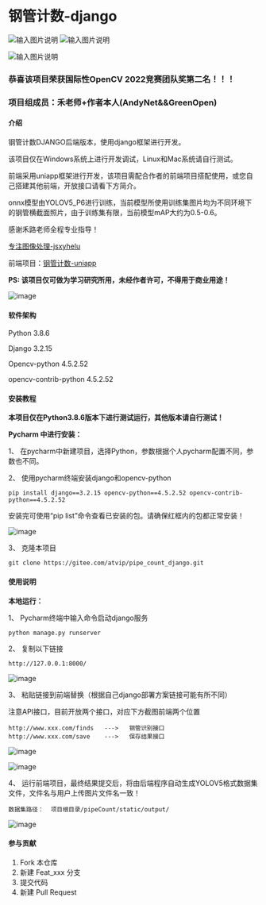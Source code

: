 # 钢管计数-django

![输入图片说明](doc/10.jpg) ![输入图片说明](doc/11.jpg)

![输入图片说明](doc/zhengshu.png)
### 恭喜该项目荣获国际性OpenCV 2022竞赛团队奖第二名！！！
### 项目组成员：禾老师+作者本人(AndyNet&&GreenOpen)

#### 介绍
钢管计数DJANGO后端版本，使用django框架进行开发。

该项目仅在Windows系统上进行开发调试，Linux和Mac系统请自行测试。

前端采用uniapp框架进行开发，该项目需配合作者的前端项目搭配使用，或您自己搭建其他前端，开放接口请看下方简介。

onnx模型由YOLOV5_P6进行训练，当前模型所使用训练集图片均为不同环境下的钢管横截面照片，由于训练集有限，当前模型mAP大约为0.5-0.6。

感谢禾路老师全程专业指导！

[专注图像处理-jsxyhelu](https://www.cnblogs.com/jsxyhelu)

前端项目：[钢管计数-uniapp](https://gitee.com/atvip/pipe_count_uniapp)

**PS: 该项目仅可做为学习研究所用，未经作者许可，不得用于商业用途！**

![image](doc/shiyongshuoming.gif)


#### 软件架构
Python 3.8.6

Django 3.2.15

Opencv-python 4.5.2.52

opencv-contrib-python 4.5.2.52

#### 安装教程

**本项目仅在Python3.8.6版本下进行测试运行，其他版本请自行测试！**

**Pycharm 中进行安装：**

1、  在pycharm中新建项目，选择Python，参数根据个人pycharm配置不同，参数也不同。

2、  使用pycharm终端安装django和opencv-python
```
pip install django==3.2.15 opencv-python==4.5.2.52 opencv-contrib-python==4.5.2.52
```

   安装完可使用“pip list”命令查看已安装的包。请确保红框内的包都正常安装！
    
![image](doc/piplist.jpg)

3、  克隆本项目

```
git clone https://gitee.com/atvip/pipe_count_django.git
```


#### 使用说明

**本地运行：**

1、  Pycharm终端中输入命令启动django服务
```
python manage.py runserver
```
2、  复制以下链接
```
http://127.0.0.1:8000/
``` 
![image](doc/run.jpg)

3、  粘贴链接到前端替换（根据自己django部署方案链接可能有所不同）

注意API接口，目前开放两个接口，对应下方截图前端两个位置

```
http://www.xxx.com/finds   --->   钢管识别接口
http://www.xxx.com/save    --->   保存结果接口
``` 

![image](doc/uniapp.jpg)

![image](doc/uniapp2.jpg)

4、  运行前端项目，最终结果提交后，将由后端程序自动生成YOLOV5格式数据集文件，文件名与用户上传图片文件名一致！

```
数据集路径：  项目根目录/pipeCount/static/output/
```

![image](doc/yolov5.jpg)

#### 参与贡献

1.  Fork 本仓库
2.  新建 Feat_xxx 分支
3.  提交代码
4.  新建 Pull Request


